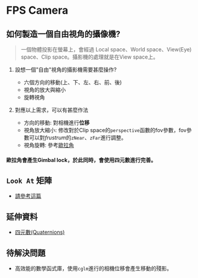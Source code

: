 # FPS Camera

## 如何製造一個自由視角的攝像機?
> 一個物體投影在螢幕上，會經過 Local space、World space、View(Eye) space、Clip space。攝影機的處理就是在View space上。

1. 設想一個"自由"視角的攝影機需要甚麼操作?
    * 六個方向的移動(上、下、左、右、前、後)
    * 視角的放大與縮小
    * 旋轉視角

2. 對應以上需求，可以有甚麼作法
    * 方向的移動: 對相機進行**位移**
    * 視角放大縮小: 修改對於Clip space的`perspective`函數的fov參數，fov參數可以對*frustrum*的`zNear`、`zFar`進行調整。
    * 視角旋轉: 參考[歐拉角](https://learnopengl.com/Getting-started/Camera)

#### 歐拉角會產生Gimbal lock，於此同時，會使用**四元數**進行完善。

## `Look At` 矩陣
* [請參考這篇](http://www.songho.ca/opengl/gl_camera.html#lookat)

## 延伸資料
* [四元數(Quaternions)](https://github.com/cybercser/OpenGL_3_3_Tutorial_Translation/blob/master/Tutorial%2017%20Rotations.md)

## 待解決問題
* 高效能的數學函式庫，使用`cglm`進行的相機位移會產生移動的殘影。